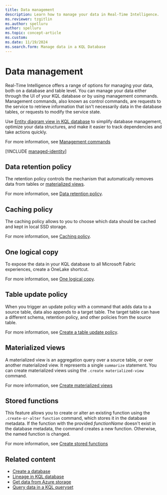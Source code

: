 ```yaml
---
title: Data management
description: Learn how to manage your data in Real-Time Intelligence.
ms.reviewer: tzgitlin
ms.author: spelluru
author: spelluru
ms.topic: concept-article
ms.custom:
ms.date: 11/19/2024
ms.search.form: Manage data in a KQL Database
---
```


# Data management

Real-Time Intelligence offers a range of options for managing your data, both on a database and table level. You can manage your data either through the UI of your KQL database or by using management commands. Management commands, also known as control commands, are requests to the service to retrieve information that isn't necessarily data in the database tables, or requests to modify the service state.

Use [Entity diagram view in KQL database](database-entity-diagram.md) to simplify database management, optimize your data structures, and make it easier to track dependencies and take actions quickly.

For more information, see [Management commands](/azure/data-explorer/kusto/management/index?context=/fabric/context/context&pivots=fabric)

[!INCLUDE [managed-identity](includes/managed-identity.md)]

## Data retention policy

The retention policy controls the mechanism that automatically removes data from tables or [materialized views](/azure/data-explorer/kusto/management/materialized-views/materialized-view-overview?context=/fabric/context/context&pivots=fabric).

For more information, see [Data retention policy](data-policies.md#data-retention-policy).

## Caching policy

The caching policy allows to you to choose which data should be cached and kept in local SSD storage.

For more information, see [Caching policy](data-policies.md#caching-policy).

## One logical copy

To expose the data in your KQL database to all Microsoft Fabric experiences, create a OneLake shortcut.

For more information, see [One logical copy](one-logical-copy.md).

## Table update policy

When you trigger an update policy with a command that adds data to a source table, data also appends to a target table. The target table can have a different schema, retention policy, and other policies from the source table.

For more information, see [Create a table update policy](table-update-policy.md).

## Materialized views

A materialized view is an aggregation query over a source table, or over another materialized view. It represents a single `summarize` statement. You can create materialized views using the `.create materialized-view` command.

For more information, see [Create materialized views](materialized-view.md)

## Stored functions

This feature allows you to create or alter an existing function using the `.create-or-alter` `function` command, which stores it in the database metadata. If the function with the provided *functionName* doesn't exist in the database metadata, the command creates a new function. Otherwise, the named function is changed.

For more information, see [Create stored functions](create-functions.md)

## Related content

* [Create a database](create-database.md)
* [Lineage in KQL database](database-entity-diagram.md)
* [Get data from Azure storage](get-data-azure-storage.md)
* [Query data in a KQL queryset](kusto-query-set.md)
